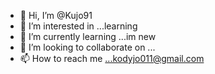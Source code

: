 - 👋 Hi, I’m @Kujo91
- 👀 I’m interested in ...learning
- 🌱 I’m currently learning ...im new
- 💞️ I’m looking to collaborate on ...
- 📫 How to reach me ...kodyjo011@gmail.com

<!---
Kujo91/Kujo91 is a ✨ special ✨ repository because its `README.md` (this file) appears on your GitHub profile.
You can click the Preview link to take a look at your changes.
--->
